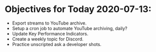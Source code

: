 # Objectives for Today 2020-07-13:

- Export streams to YouTube archive.
- Setup a cron job to automate YouTube archiving, daily?
- Update Key Performance Indicators.
- Create a weekly topic for Discord.
- Practice unscripted ask a developer shots.
